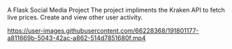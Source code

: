 A Flask Social Media Project
The project impliments the Kraken API to fetch live prices.
Create and view other user activity.


https://user-images.githubusercontent.com/66228368/191801177-a811669b-5043-42ac-a862-514d7851680f.mp4

